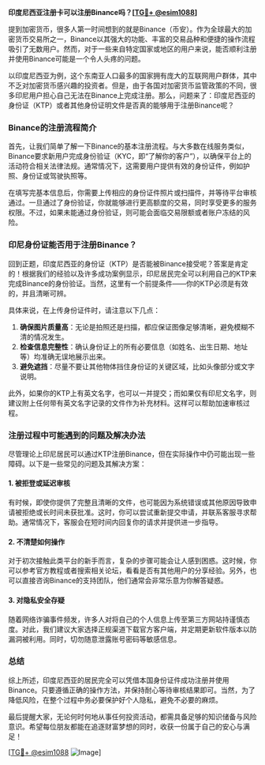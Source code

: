 **印度尼西亚注册卡可以注册Binance吗？[[TG💪+ @esim1088](https://t.me/s/esim1088)]**

提到加密货币，很多人第一时间想到的就是Binance（币安）。作为全球最大的加密货币交易所之一，Binance以其强大的功能、丰富的交易品种和便捷的操作流程吸引了无数用户。然而，对于一些来自特定国家或地区的用户来说，能否顺利注册并使用Binance可能是一个令人头疼的问题。

以印度尼西亚为例，这个东南亚人口最多的国家拥有庞大的互联网用户群体，其中不乏对加密货币感兴趣的投资者。但是，由于各国对加密货币监管政策的不同，很多印尼用户担心自己无法在Binance上完成注册。那么，问题来了：印度尼西亚的身份证（KTP）或者其他身份证明文件是否真的能够用于注册Binance呢？

### Binance的注册流程简介

首先，让我们简单了解一下Binance的基本注册流程。与大多数在线服务类似，Binance要求新用户完成身份验证（KYC，即“了解你的客户”），以确保平台上的活动符合相关法律法规。通常情况下，这需要用户提供有效的身份证件，例如护照、身份证或驾驶执照等。

在填写完基本信息后，你需要上传相应的身份证件照片或扫描件，并等待平台审核通过。一旦通过了身份验证，你就能够进行更高额度的交易，同时享受更多的服务权限。不过，如果未能通过身份验证，则可能会面临交易限额或者账户冻结的风险。

### 印尼身份证能否用于注册Binance？

回到正题，印度尼西亚的身份证（KTP）是否能被Binance接受呢？答案是肯定的！根据我们的经验以及许多成功案例显示，印尼居民完全可以利用自己的KTP来完成Binance的身份验证。当然，这里有一个前提条件——你的KTP必须是有效的，并且清晰可辨。

具体来说，在上传身份证件时，请注意以下几点：

1. **确保图片质量高**：无论是拍照还是扫描，都应保证图像足够清晰，避免模糊不清的情况发生。
2. **检查信息完整性**：确认身份证上的所有必要信息（如姓名、出生日期、地址等）均准确无误地展示出来。
3. **避免遮挡**：尽量不要让其他物体挡住身份证的关键区域，比如头像部分或文字说明。

此外，如果你的KTP上有英文名字，也可以一并提交；而如果仅有印尼文名字，则建议附上任何带有英文名字记录的文件作为补充材料。这样可以帮助加速审核过程。

### 注册过程中可能遇到的问题及解决办法

尽管理论上印尼居民可以通过KTP注册Binance，但在实际操作中仍可能出现一些障碍。以下是一些常见的问题及其解决方案：

#### 1. 被拒登或延迟审核
有时候，即使你提供了完整且清晰的文件，也可能因为系统错误或其他原因导致申请被拒绝或长时间未获批准。这时，你可以尝试重新提交申请，并联系客服寻求帮助。通常情况下，客服会在短时间内回复你的请求并提供进一步指导。

#### 2. 不清楚如何操作
对于初次接触此类平台的新手而言，复杂的步骤可能会让人感到困惑。这时候，你可以参考官方教程或者搜索相关论坛，看看是否有其他用户的分享经验。另外，也可以直接咨询Binance的支持团队，他们通常会非常乐意为你解答疑惑。

#### 3. 对隐私安全存疑
随着网络诈骗事件频发，许多人对将自己的个人信息上传至第三方网站持谨慎态度。对此，我们建议大家选择正规渠道下载官方客户端，并定期更新软件版本以防漏洞被利用。同时，切勿随意泄露账号密码等敏感信息。

### 总结

综上所述，印度尼西亚的居民完全可以凭借本国身份证件成功注册并使用Binance。只要遵循正确的操作方法，并保持耐心等待审核结果即可。当然，为了降低风险，在整个过程中务必要保护好个人隐私，避免不必要的麻烦。

最后提醒大家，无论何时何地从事任何投资活动，都需具备足够的知识储备与风险意识。希望每位朋友都能在追逐财富梦想的同时，收获一份属于自己的安心与满足！

[[TG💪+ @esim1088](https://t.me/s/esim1088) ![Image](https://i.postimg.cc/4NQfJmqS/Snipaste-2025-05-13-00-14-12.png)]